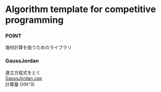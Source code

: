 # Algorithm template for competitive programming

### POINT
幾何計算を扱うためのライブラリ
### GaussJordan
連立方程式をとく  
[GaussJordan.cpp](./GaussJordan.cpp)  
計算量 O(N^3)  
